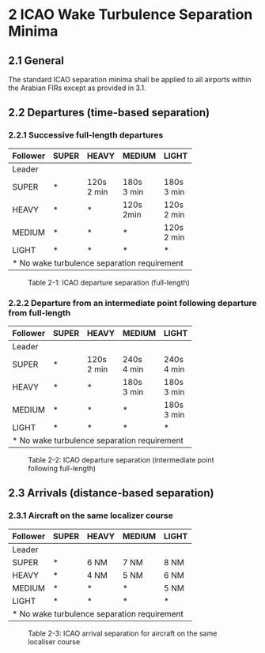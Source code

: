 # 2 ICAO Wake Turbulence Separation Minima
## 2.1 General
The standard ICAO separation minima shall be applied to all airports within the Arabian FIRs except as provided in 3.1.

## 2.2 Departures (time-based separation)
### 2.2.1 Successive full-length departures
<table><thead>
  <tr>
    <th>Follower</th>
    <th>SUPER</th>
    <th>HEAVY</th>
    <th>MEDIUM</th>
    <th>LIGHT</th>
  </tr></thead>
<tbody>
  <tr>
    <td>Leader</td>
    <td colspan="4"></td>
  </tr>
  <tr>
    <td>SUPER</td>
    <td>*</td>
    <td>120s<br>2 min</td>
    <td>180s<br>3 min</td>
    <td>180s<br>3 min</td>
  </tr>
  <tr>
    <td>HEAVY</td>
    <td>*</td>
    <td>*</td>
    <td>120s<br>2min</td>
    <td>120s<br>2 min</td>
  </tr>
  <tr>
    <td>MEDIUM</td>
    <td>*</td>
    <td>*</td>
    <td>*</td>
    <td>120s<br>2 min</td>
  </tr>
  <tr>
    <td>LIGHT</td>
    <td>*</td>
    <td>*</td>
    <td>*</td>
    <td>*</td>
  </tr>
  <tr>
    <td colspan="5">* No wake turbulence separation requirement</td>
  </tr>
</tbody>
</table>
<figure markdown>
  <figcaption>Table 2-1: ICAO departure separation (full-length)</figcaption>
</figure>

### 2.2.2 Departure from an intermediate point following departure from full-length
<table><thead>
  <tr>
    <th>Follower</th>
    <th>SUPER</th>
    <th>HEAVY</th>
    <th>MEDIUM</th>
    <th>LIGHT</th>
  </tr></thead>
<tbody>
  <tr>
    <td>Leader</td>
    <td colspan="4"></td>
  </tr>
  <tr>
    <td>SUPER</td>
    <td>*</td>
    <td>120s<br>2 min</td>
    <td>240s<br>4 min</td>
    <td>240s<br>4 min</td>
  </tr>
  <tr>
    <td>HEAVY</td>
    <td>*</td>
    <td>*</td>
    <td>180s<br>3 min</td>
    <td>180s<br>3 min</td>
  </tr>
  <tr>
    <td>MEDIUM</td>
    <td>*</td>
    <td>*</td>
    <td>*</td>
    <td>180s<br>3 min</td>
  </tr>
  <tr>
    <td>LIGHT</td>
    <td>*</td>
    <td>*</td>
    <td>*</td>
    <td>*</td>
  </tr>
  <tr>
    <td colspan="5">* No wake turbulence separation requirement</td>
  </tr>
</tbody>
</table>
<figure markdown>
  <figcaption>Table 2-2: ICAO departure separation (intermediate point following full-length)</figcaption>
</figure>

## 2.3 Arrivals (distance-based separation)
### 2.3.1 Aircraft on the same localizer course
<table><thead>
  <tr>
    <th>Follower</th>
    <th>SUPER</th>
    <th>HEAVY</th>
    <th>MEDIUM</th>
    <th>LIGHT</th>
  </tr></thead>
<tbody>
  <tr>
    <td>Leader</td>
    <td colspan="4"></td>
  </tr>
  <tr>
    <td>SUPER</td>
    <td>*</td>
    <td>6 NM</td>
    <td>7 NM</td>
    <td>8 NM</td>
  </tr>
  <tr>
    <td>HEAVY</td>
    <td>*</td>
    <td>4 NM</td>
    <td>5 NM</td>
    <td>6 NM</td>
  </tr>
  <tr>
    <td>MEDIUM</td>
    <td>*</td>
    <td>*</td>
    <td>*</td>
    <td>5 NM</td>
  </tr>
  <tr>
    <td>LIGHT</td>
    <td>*</td>
    <td>*</td>
    <td>*</td>
    <td>*</td>
  </tr>
  <tr>
    <td colspan="5">* No wake turbulence separation requirement</td>
  </tr>
</tbody>
</table>
<figure markdown>
  <figcaption>Table 2-3: ICAO arrival separation for aircraft on the same localiser course</figcaption>
</figure>